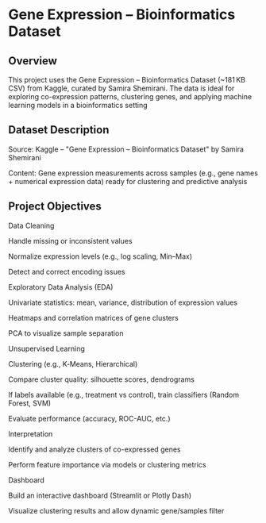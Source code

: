# Gene Expression – Bioinformatics Dataset 


## Overview
This project uses the Gene Expression – Bioinformatics Dataset (~181 KB CSV) from Kaggle, curated by Samira Shemirani. The data is ideal for exploring co-expression patterns, clustering genes, and applying machine learning models in a bioinformatics setting 

## Dataset Description
Source: Kaggle – "Gene Expression – Bioinformatics Dataset" by Samira Shemirani

Content: Gene expression measurements across samples (e.g., gene names + numerical expression data) ready for clustering and predictive analysis

## Project Objectives
Data Cleaning

Handle missing or inconsistent values

Normalize expression levels (e.g., log scaling, Min–Max)

Detect and correct encoding issues

Exploratory Data Analysis (EDA)

Univariate statistics: mean, variance, distribution of expression values

Heatmaps and correlation matrices of gene clusters

PCA to visualize sample separation

Unsupervised Learning

Clustering (e.g., K‑Means, Hierarchical)

Compare cluster quality: silhouette scores, dendrograms

If labels available (e.g., treatment vs control), train classifiers (Random Forest, SVM)

Evaluate performance (accuracy, ROC-AUC, etc.)

Interpretation

Identify and analyze clusters of co-expressed genes

Perform feature importance via models or clustering metrics

Dashboard

Build an interactive dashboard (Streamlit or Plotly Dash)

Visualize clustering results and allow dynamic gene/samples filter

